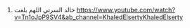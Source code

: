 1. خالد السرتي اللهم بلغت
https://www.youtube.com/watch?v=Tn1oJpP9SV4&ab_channel=KhaledElsertyKhaledElserty
